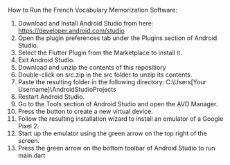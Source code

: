 How to Run the French Vocabulary Memorization Software:

1. Download and Install Android Studio from here: https://developer.android.com/studio
2. Open the plugin preferences tab under the Plugins section of Android Studio.
3. Select the Flutter Plugin from the Marketplace to install it.
4. Exit Android Studio.
5. Download and unzip the contents of this repositiory
6. Double-click on src.zip in the src folder to unzip its contents.
7. Paste the resulting folder in the following directory: C:\Users\[Your Username]\AndroidStudioProjects
8. Restart Android Studio.
9. Go to the Tools section of Android Studio and open the AVD Manager.
10. Press the button to create a new virtual device.
11. Follow the resulting installation wizard to install an emulator of a Google Pixel 2.
12. Start up the emulator using the green arrow on the top right of the screen.
13. Press the green arrow on the bottom toolbar of Android Studio to run main.dart
